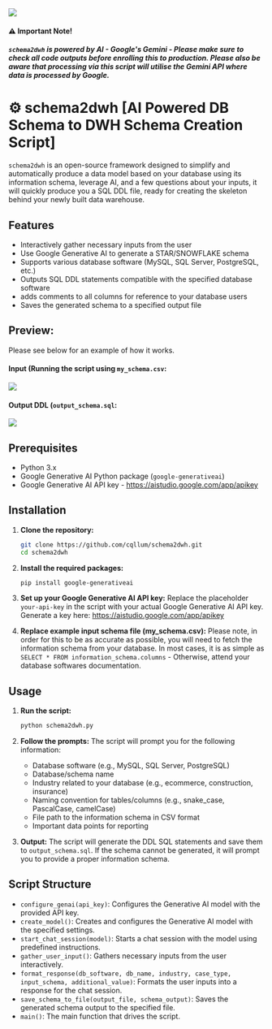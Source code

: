 <img src="https://i.imgur.com/ISXNkvD.png">

#### ⚠️ Important Note!
##### `schema2dwh` is powered by AI - Google's Gemini - Please make sure to check all code outputs before enrolling this to production. Please also be aware that processing via this script will utilise the Gemini API where data is processed by Google.


# ⚙️ schema2dwh [AI Powered DB Schema to DWH Schema Creation Script]
`schema2dwh` is an open-source framework designed to simplify and automatically produce a data model based on your database using its information schema, leverage AI, and a few questions about your inputs, it will quickly produce you a SQL DDL file, ready for creating the skeleton behind your newly built data warehouse.

## Features
- Interactively gather necessary inputs from the user
- Use Google Generative AI to generate a STAR/SNOWFLAKE schema
- Supports various database software (MySQL, SQL Server, PostgreSQL, etc.)
- Outputs SQL DDL statements compatible with the specified database software
- adds comments to all columns for reference to your database users
- Saves the generated schema to a specified output file

## Preview:
Please see below for an example of how it works.

#### Input (Running the script using `my_schema.csv`:

<img src="https://i.imgur.com/0JCzTSy.png">

#### Output DDL (`output_schema.sql`:

<img src="https://i.imgur.com/VqNapJ3.png">

## Prerequisites
- Python 3.x
- Google Generative AI Python package (`google-generativeai`)
- Google Generative AI API key - https://aistudio.google.com/app/apikey

## Installation
1. **Clone the repository:**
    ```sh
    git clone https://github.com/cqllum/schema2dwh.git
    cd schema2dwh
    ```

2. **Install the required packages:**
    ```sh
    pip install google-generativeai
    ```

3. **Set up your Google Generative AI API key:**
    Replace the placeholder `your-api-key` in the script with your actual Google Generative AI API key.
    Generate a key here: https://aistudio.google.com/app/apikey


4. **Replace example input schema file (my_schema.csv):**
    Please note, in order for this to be as accurate as possible, you will need to fetch the information schema from your database.
    In most cases, it is as simple as `SELECT * FROM information_schema.columns` - Otherwise, attend your database softwares documentation.

## Usage

1. **Run the script:**
    ```sh
    python schema2dwh.py
    ```

2. **Follow the prompts:**
    The script will prompt you for the following information:
    - Database software (e.g., MySQL, SQL Server, PostgreSQL)
    - Database/schema name
    - Industry related to your database (e.g., ecommerce, construction, insurance)
    - Naming convention for tables/columns (e.g., snake_case, PascalCase, camelCase)
    - File path to the information schema in CSV format
    - Important data points for reporting

3. **Output:**
    The script will generate the DDL SQL statements and save them to `output_schema.sql`. If the schema cannot be generated, it will prompt you to provide a proper information schema.


## Script Structure
- `configure_genai(api_key)`: Configures the Generative AI model with the provided API key.
- `create_model()`: Creates and configures the Generative AI model with the specified settings.
- `start_chat_session(model)`: Starts a chat session with the model using predefined instructions.
- `gather_user_input()`: Gathers necessary inputs from the user interactively.
- `format_response(db_software, db_name, industry, case_type, input_schema, additional_value)`: Formats the user inputs into a response for the chat session.
- `save_schema_to_file(output_file, schema_output)`: Saves the generated schema output to the specified file.
- `main()`: The main function that drives the script.
